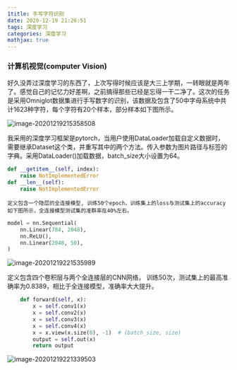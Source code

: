 ```yaml
---
1title: 手写字符识别
date: 2020-12-19 21:26:51
tags: 深度学习
categories: 深度学习
mathjax: true
---
```


### 计算机视觉(computer Vision)

​		好久没弄过深度学习的东西了，上次写得时候应该是大三上学期，一转眼就是两年了。感觉自己的记忆力好差啊，之前搞得那些已经是忘得一干二净了。这次的任务是采用Omniglot数据集进行手写数字的识别，该数据及包含了50中字母系统中共计1623种字符，每个字符有20个样本，部分样本如下图所示。

![image-20201219215358508](C:\Users\yanglab\AppData\Roaming\Typora\typora-user-images\image-20201219215358508.png)

​		我采用的深度学习框架是pytorch，当用户使用DataLoader加载自定义数据时，需要继承Dataset这个类，并重写其中的两个方法。传入参数为图片路径与标签的字典。采用DataLoader()加载数据，batch_size大小设置为64。

```python
def __getitem__(self, index):
	raise NotImplementedError
def __len__(self):
	raise NotImplementedError
```

 	定义包含一个隐层的全连接模型, 训练50个epoch，训练集上的loss与测试集上的accuracy如下图所示，全连接模型测试集的准群率在40%左右。

```python
model = nn.Sequential(
    nn.Linear(784, 2048),
    nn.ReLU(),
    nn.Linear(2048, 50),
)
```

![image-20201219221535989](C:\Users\yanglab\AppData\Roaming\Typora\typora-user-images\image-20201219221535989.png)

定义包含四个卷积层与两个全连接层的CNN网络， 训练50次，测试集上的最高准确率为0.8389，相比于全连接模型，准确率大大提升。

```python
    def forward(self, x):
        x = self.conv1(x)
        x = self.conv2(x)
        x = self.conv3(x)
        x = self.conv4(x)
        x = x.view(x.size(0), -1)  # (batch_size, size)
        output = self.out(x)
        return output
```

![image-20201219221339503](C:\Users\yanglab\AppData\Roaming\Typora\typora-user-images\image-20201219221339503.png)